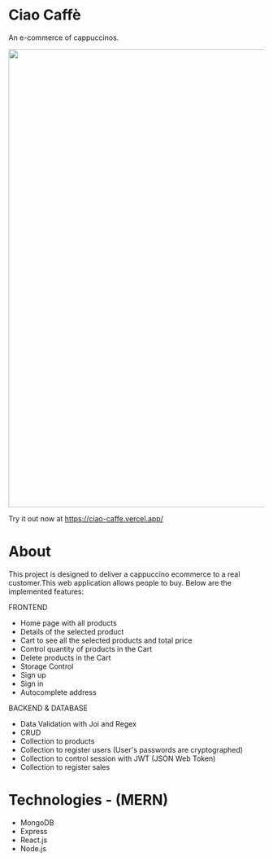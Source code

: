 # Ciao Caffè 
An e-commerce of cappuccinos. 

<p align="center">
    <img src="./src/assets/img/ciaocaffe.gif" width="900">
</p>

Try it out now at https://ciao-caffe.vercel.app/

# About 
This project is designed to deliver a cappuccino ecommerce to a real customer.This web application allows people to buy. 
Below are the implemented features:

FRONTEND
* Home page with all products
* Details of the selected product
* Cart to see all the selected products and total price
* Control quantity of products in the Cart
* Delete products in the Cart
* Storage Control
* Sign up
* Sign in
* Autocomplete address

BACKEND & DATABASE
* Data Validation with Joi and Regex
* CRUD
* Collection to products
* Collection to register users (User's passwords are cryptographed)
* Collection to control session with JWT (JSON Web Token)
* Collection to register sales 

# Technologies - (MERN)
* MongoDB
* Express
* React.js
* Node.js



